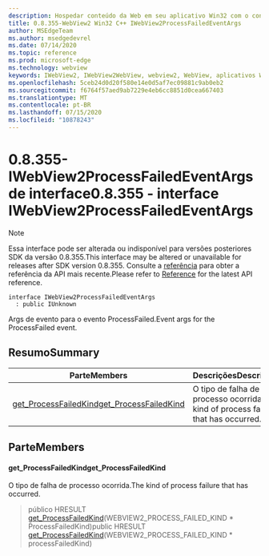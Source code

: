```yaml
---
description: Hospedar conteúdo da Web em seu aplicativo Win32 com o controle WebView2 do Microsoft Edge
title: 0.8.355-WebView2 Win32 C++ IWebView2ProcessFailedEventArgs
author: MSEdgeTeam
ms.author: msedgedevrel
ms.date: 07/14/2020
ms.topic: reference
ms.prod: microsoft-edge
ms.technology: webview
keywords: IWebView2, IWebView2WebView, webview2, WebView, aplicativos Win32, Win32, Edge
ms.openlocfilehash: 5ceb24d0d20f580e14e0d5af7ec09881c9ab0eb2
ms.sourcegitcommit: f6764f57aed9ab7229e4eb6cc8851d0cea667403
ms.translationtype: MT
ms.contentlocale: pt-BR
ms.lasthandoff: 07/15/2020
ms.locfileid: "10878243"
---
```

# <span data-ttu-id="be1a3-104">0.8.355-IWebView2ProcessFailedEventArgs de interface</span><span class="sxs-lookup"><span data-stu-id="be1a3-104">0.8.355 - interface IWebView2ProcessFailedEventArgs</span></span> 

> [!NOTE]
> <span data-ttu-id="be1a3-105">Essa interface pode ser alterada ou indisponível para versões posteriores SDK da versão 0.8.355.</span><span class="sxs-lookup"><span data-stu-id="be1a3-105">This interface may be altered or unavailable for releases after SDK version 0.8.355.</span></span> <span data-ttu-id="be1a3-106">Consulte a [referência](../../../webview2-api-reference.md) para obter a referência da API mais recente.</span><span class="sxs-lookup"><span data-stu-id="be1a3-106">Please refer to [Reference](../../../webview2-api-reference.md) for the latest API reference.</span></span>

```
interface IWebView2ProcessFailedEventArgs
  : public IUnknown
```

<span data-ttu-id="be1a3-107">Args de evento para o evento ProcessFailed.</span><span class="sxs-lookup"><span data-stu-id="be1a3-107">Event args for the ProcessFailed event.</span></span>

## <span data-ttu-id="be1a3-108">Resumo</span><span class="sxs-lookup"><span data-stu-id="be1a3-108">Summary</span></span>

 <span data-ttu-id="be1a3-109">Parte</span><span class="sxs-lookup"><span data-stu-id="be1a3-109">Members</span></span>                        | <span data-ttu-id="be1a3-110">Descrições</span><span class="sxs-lookup"><span data-stu-id="be1a3-110">Descriptions</span></span>
--------------------------------|---------------------------------------------
[<span data-ttu-id="be1a3-111">get_ProcessFailedKind</span><span class="sxs-lookup"><span data-stu-id="be1a3-111">get_ProcessFailedKind</span></span>](#get_processfailedkind) | <span data-ttu-id="be1a3-112">O tipo de falha de processo ocorrida.</span><span class="sxs-lookup"><span data-stu-id="be1a3-112">The kind of process failure that has occurred.</span></span>

## <span data-ttu-id="be1a3-113">Parte</span><span class="sxs-lookup"><span data-stu-id="be1a3-113">Members</span></span>

#### <span data-ttu-id="be1a3-114">get_ProcessFailedKind</span><span class="sxs-lookup"><span data-stu-id="be1a3-114">get_ProcessFailedKind</span></span> 

<span data-ttu-id="be1a3-115">O tipo de falha de processo ocorrida.</span><span class="sxs-lookup"><span data-stu-id="be1a3-115">The kind of process failure that has occurred.</span></span>

> <span data-ttu-id="be1a3-116">público HRESULT [get_ProcessFailedKind](#get_processfailedkind)(WEBVIEW2_PROCESS_FAILED_KIND \* ProcessFailedKind)</span><span class="sxs-lookup"><span data-stu-id="be1a3-116">public HRESULT [get_ProcessFailedKind](#get_processfailedkind)(WEBVIEW2_PROCESS_FAILED_KIND \* processFailedKind)</span></span>

